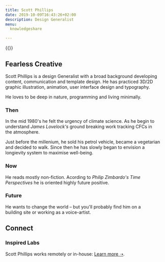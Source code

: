 ```yaml
---
title: Scott Phillips
date: 2019-10-09T16:43:26+02:00
description: Design Generalist 
menu:
  knowledgeshare

---
```


{{<flickity src="/img/profile.jpg" title="Scott Phillips at Rool in Umbria" color="" selectCell="flkty.selectCell( value, isWrapped, isInstant )" >}}

<!--# AKA: Inspired&nbsp;Labs-->
## Fearless Creative

Scott Phillips is a design Generalist with a broad background developing content, communication and template&nbsp;design. He has practiced 3D/2D graphic&nbsp;illustration, animation, <!--3D&nbsp;graphics,--> user&nbsp;interface design and&nbsp;typography.

He loves to be deep in nature, programming and living&nbsp;minimally.

### Then

In the mid 1980's he felt the urgency of climate science. As he <!--precosiously--> begin to understand _James Lovelock's_ ground breaking work tracking CFCs in the&nbsp;atmosphere.

Just before the millenium, he sold his petrol vehicle, became a vegetarian and decided to&nbsp;walk. Since then he has slowly began to envision a longievity system to maximise well-being<!--that directs a life of simplicity and&nbsp;mindfulness-->.

### Now

He reads mostly non-fiction. Acording to _Philip Zimbardo's_ _Time Perspectives_ he is oriented highly future&nbsp;positive. 

### Future

He wants to change the world – but you'll probably find him on a building&nbsp;site or working as a&nbsp;voice-artist.


## Connect
### Inspired&nbsp;Labs

Scott Phillips works remotely or&nbsp;in-house: [Learn more &#x279D;](https://inspiredlabs.co.uk/).


